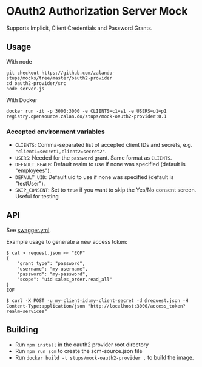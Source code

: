 # OAuth2 Authorization Server Mock

Supports Implicit,  Client Credentials and Password Grants.

## Usage

With node

    git checkout https://github.com/zalando-stups/mocks/tree/master/oauth2-provider
    cd oauth2-provider/src
    node server.js

With Docker

    docker run -it -p 3000:3000 -e CLIENTS=c1=s1 -e USERS=u1=p1 registry.opensource.zalan.do/stups/mock-oauth2-provider:0.1

### Accepted environment variables

* `CLIENTS`: Comma-separated list of accepted client IDs and secrets, e.g. `"client1=secret1,client2=secret2"`.
* `USERS`: Needed for the `password` grant. Same format as `CLIENTS`.
* `DEFAULT_REALM`: Default realm to use if none was specified (default is "employees").
* `DEFAULT_UID`: Default uid to use if none was specified (default is "testUser").
* `SKIP_CONSENT`: Set to `true` if you want to skip the Yes/No consent screen. Useful for testing

## API

See [swagger.yml](swagger.yml).

Example usage to generate a new access token:


    $ cat > request.json << "EOF"
    {
        "grant_type": "password",
        "username": "my-username",
        "password": "my-password",
        "scope": "uid sales_order.read_all"
    }
    EOF

    $ curl -X POST -u my-client-id:my-client-secret -d @request.json -H Content-Type:application/json "http://localhost:3000/access_token?realm=services"

## Building

* Run `npm install` in the oauth2 provider root directory
* Run `npm run scm` to create the scm-source.json file
* Run `docker build -t stups/mock-oauth2-provider .` to build the image.
